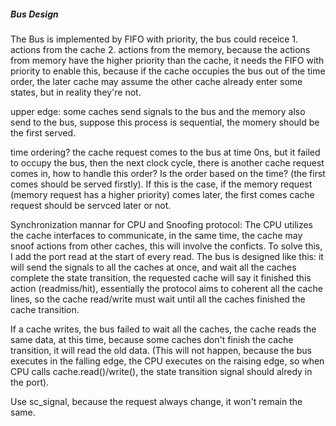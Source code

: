 ##### Bus Design
The Bus is implemented by FIFO with priority, the bus could receice 1. actions from the cache 2. actions from the memory, because the actions from memory have the higher priority than the cache, it needs the FIFO with priority to enable this, because if the cache occupies the bus out of the time order, the later cache may assume the other cache already enter some states, but in reality they're not.

upper edge: some caches send signals to the bus and the memory also send to the bus, suppose this process is sequential, the momery should be the first served.

time ordering? the cache request comes to the bus at time 0ns, but it failed to occupy the bus, then the next clock cycle, there is another cache request comes in, how to handle this order? Is the order based on the time? (the first comes should be served firstly). If this is the case, if the memory request (memory request has a higher priority) comes later, the first comes cache request should be servced later or not.

Synchronization mannar for CPU and Snoofing protocol:
The CPU utilizes the cache interfaces to communicate, in the same time, the cache may snoof actions from other caches, this will involve the conficts.
To solve this, I add the port read at the start of every read. The bus is designed like this: it will send the signals to all the caches at once, and wait all the caches complete the state transition, the requested cache will say it finished this action (readmiss/hit), essentially the protocol aims to coherent all the cache lines, so the cache read/write must wait until all the caches finished the cache transition.

If a cache writes, the bus failed to wait all the caches, the cache reads the same data, at this time, because some caches don't finish the cache transition, it will read the old data. (This will not happen, because the bus executes in the falling edge, the CPU executes on the raising edge, so when CPU calls cache.read()/write(), the state transition signal should alredy in the port).

Use sc_signal, because the request always change, it won't remain the same.